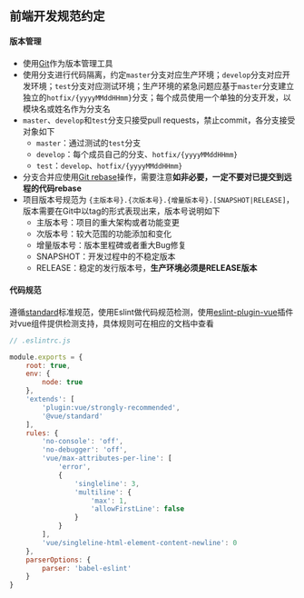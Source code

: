 ## 前端开发规范约定

#### 版本管理

- 使用[Git](<https://git-scm.com/>)作为版本管理工具
- 使用分支进行代码隔离，约定`master`分支对应生产环境；`develop`分支对应开发环境；`test`分支对应测试环境；生产环境的紧急问题应基于`master`分支建立独立的`hotfix/{yyyyMMddHHmm}`分支；每个成员使用一个单独的分支开发，以模块名或姓名作为分支名
- `master`、`develop`和`test`分支只接受pull requests，禁止commit，各分支接受对象如下
  - `master`：通过测试的`test`分支
  - `develop`：每个成员自己的分支、`hotfix/{yyyyMMddHHmm}`
  - `test`：`develop`、`hotfix/{yyyyMMddHHmm}`
- 分支合并应使用[Git rebase](<https://git-scm.com/docs/git-rebase>)操作，需要注意**如非必要，一定不要对已提交到远程的代码rebase**
- 项目版本号规范为 `{主版本号}.{次版本号}.{增量版本号}.[SNAPSHOT|RELEASE]`，版本需要在Git中以tag的形式表现出来，版本号说明如下
  - 主版本号：项目的重大架构或者功能变更
  - 次版本号：较大范围的功能添加和变化
  - 增量版本号：版本里程碑或者重大Bug修复
  - SNAPSHOT：开发过程中的不稳定版本
  - RELEASE：稳定的发行版本号，**生产环境必须是RELEASE版本**



#### 代码规范

遵循[standard](https://standardjs.com/)标准规范，使用Eslint做代码规范检测，使用[eslint-plugin-vue](https://eslint.vuejs.org/)插件对vue组件提供检测支持，具体规则可在相应的文档中查看

```js
// .eslintrc.js

module.exports = {
    root: true,
    env: {
        node: true
    },
    'extends': [
        'plugin:vue/strongly-recommended',
        '@vue/standard'
    ],
    rules: {
        'no-console': 'off',
        'no-debugger': 'off',
        'vue/max-attributes-per-line': [
            'error',
            {
                'singleline': 3,
                'multiline': {
                    'max': 1,
                    'allowFirstLine': false
                }
            }
        ],
        'vue/singleline-html-element-content-newline': 0
    },
    parserOptions: {
        parser: 'babel-eslint'
    }
}
```

